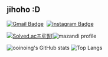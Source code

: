 ## jihoho :D

[![Gmail Badge](https://img.shields.io/badge/ooinoing@korea.ac.kr-D14836?style=flat-false&logo=Gmail&logoColor=white)](mailto:ooinoing@korea.ac.kr)&nbsp;
[![instagram Badge](https://img.shields.io/badge/@jjiiiho-E4405F?style=flat-false&logo=Instagram&logoColor=white)](https://www.instagram.com/jjiiiho/)

[![Solved.ac프로필](http://mazassumnida.wtf/api/generate_badge?boj=ooinoing)](https://solved.ac/ooinoing)[![mazandi profile](http://mazandi.herokuapp.com/api?handle=ooinoing&theme=warm)

![ooinoing's GitHub stats](https://github-readme-stats.vercel.app/api?username=ooinoing&show_icons=true)
![Top Langs](https://github-readme-stats.vercel.app/api/top-langs/?username=ooinoing)
